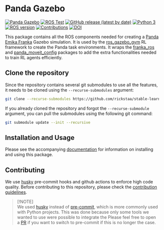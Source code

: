 # Panda Gazebo

[![Panda Gazebo](https://github.com/rickstaa/panda-gazebo/actions/workflows/panda_gazebo.yml/badge.svg)](https://github.com/rickstaa/panda-gazebo/actions/workflows/panda_gazebo.yml)
[![ROS Test](https://github.com/rickstaa/panda-gazebo/actions/workflows/ros_test.yml/badge.svg?branch=noetic)](https://github.com/rickstaa/panda-gazebo/actions/workflows/ros_test.yml)
[![GitHub release (latest by date)](https://img.shields.io/github/v/release/rickstaa/panda-gazebo)](https://github.com/rickstaa/panda-gazebo/releases)
[![Python 3](https://img.shields.io/badge/Python->=3.8-brightgreen)](https://www.python.org/)
[![ROS version](https://img.shields.io/badge/ROS%20versions-Noetic-brightgreen)](https://wiki.ros.org)
[![Contributions](https://img.shields.io/badge/contributions-welcome-brightgreen.svg)](CONTRIBUTING.md)
[![DOI](https://zenodo.org/badge/353980386.svg)](https://zenodo.org/badge/latestdoi/353980386)

This package contains all the ROS components needed for creating a [Panda Emika Franka](https://frankaemika.github.io/docs/)
Gazebo simulation. It is used by the [ros\_gazebo\_gym](https://github.com/rickstaa/ros-gazebo-gym)
RL framework to create the Panda task environments. It wraps the [franka\_ros](https://github.com/frankaemika/franka_ros) and [panda\_moveit\_config](https://github.com/ros-planning/panda_moveit_config) packages to add the extra functionalities needed to train RL agents efficiently.

## Clone the repository

Since the repository contains several git submodules to use all the features, it needs to be cloned using the `--recurse-submodules` argument:

```bash
git clone --recurse-submodules https://github.com/rickstaa/stable-learning-control.git
```

If you already cloned the repository and forgot the `--recurse-submodule` argument, you can pull the submodules using the following git command:

```bash
git submodule update --init --recursive
```

## Installation and Usage

Please see the accompanying [documentation](https://rickstaa.dev/stable-gym) for information on installing and using this package.

## Contributing

<!--alex ignore husky-hooks-->

We use  [husky](https://github.com/typicode/husky) pre-commit hooks and github actions to enforce high code quality. Before contributing to this repository, please check the [contribution guidelines](CONTRIBUTING.md).

> \[!NOTE]\
> We used [husky](https://github.com/typicode/husky) instead of [pre-commit](https://pre-commit.com/), which is more commonly used with Python projects. This was done because only some tools we wanted to use were possible to integrate the Please feel free to open a [PR](https://github.com/rickstaa/panda-gazebo/pulls) if you want to switch to pre-commit if this is no longer the case.
